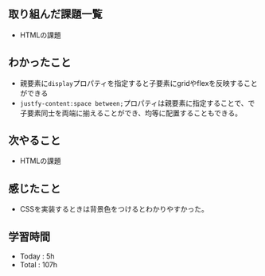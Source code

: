 ## 取り組んだ課題一覧
- HTMLの課題
## わかったこと
  - 親要素に`display`プロパティを指定すると子要素にgridやflexを反映することができる
  - `justfy-content:space between;`プロパティは親要素に指定することで、で子要素同士を両端に揃えることができ、均等に配置することもできる。
## 次やること
  - HTMLの課題
## 感じたこと
  - CSSを実装するときは背景色をつけるとわかりやすかった。
## 学習時間
  - Today : 5h
  - Total : 107h
